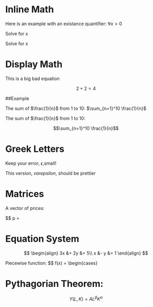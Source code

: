 # Inline Math

Here is an example with an existance quantifier: $\forall x>0$

Solve for x

Solve for $x$

 # Display Math

This is a big bad equation

$$2+2=4$$

##Example

The sum of $\frac{1}{n}$ from 1 to 10: $\sum_{n=1}^10 \frac{1}{n}$

The sum of $\frac{1}{n}$ from 1 to 10:

$$\sum_{n=1}^10 \frac{1}{n}$$

# Greek Letters

Keep your error, $\epsilon$,small!

This version, $varepsilon$, should be prettier



# Matrices

A vector of prices:

$$
p =

# Equation System
$$
\begin{align}
3x &+ 2y &= 5\\
x &- y &= 1
\end{align}
$$

Piecewise function:
$$
f(x) = \begin{cases}

# Pythagorian Theorem:

$$Y(L,K) = A L^\beta K^\alpha$$
















